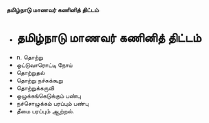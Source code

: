 **தமிழ்நாடு மாணவர் கணினித் திட்டம்**
- # தமிழ்நாடு மாணவர் கணினித் திட்டம்
- n. தொற்று
- ஒட்டுவாரொட்டி நோய்
- தொற்றுதல்
- தொற்று நச்சுக்கூறு
- தொற்றுக்கருவி
- ஒழுக்கங்கெடுக்கும் பண்பு
- நச்சொழுக்கம் பரப்பும் பண்பு
- தீமை பரப்பும் ஆற்றல்.


